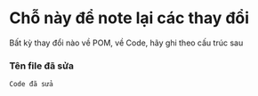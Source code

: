 # Chỗ này để note lại các thay đổi

Bất kỳ thay đổi nào về POM, về Code, hãy ghi theo cấu trúc sau

### Tên file đã sửa
```
Code đã sửa
```
